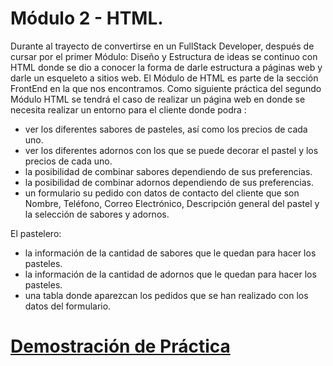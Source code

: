 # Módulo 2 - HTML.
Durante al trayecto de convertirse en un FullStack Developer, después de cursar por el primer Módulo: Diseño y Estructura de ideas se continuo con HTML donde se dio a conocer la forma de darle estructura a páginas web y darle un esqueleto a sitios web. El Módulo de HTML es parte de la sección FrontEnd en la que nos encontramos.
Como siguiente práctica  del segundo Módulo HTML se tendrá el caso de realizar un página web en donde se necesita realizar  un entorno para el cliente donde podra :

* ver los diferentes sabores de pasteles, así como los precios de cada uno.
* ver los diferentes adornos con los que se puede decorar el pastel y los precios de cada uno.
* la posibilidad de combinar sabores dependiendo de sus preferencias.
* la posibilidad de combinar adornos dependiendo de sus preferencias.
* un formulario su pedido con datos de contacto del cliente que son Nombre, Teléfono, Correo Electrónico, Descripción general del pastel y la selección de sabores y adornos.

El pastelero:

*  la información de la cantidad de sabores que le quedan para hacer los pasteles.
* la información de la cantidad de adornos que le quedan para hacer los pasteles.
* una tabla donde aparezcan los pedidos que se han realizado con los datos del formulario.


# [Demostración de Práctica](./Index.html)